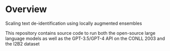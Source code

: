 # Overview

Scaling text de-identification using locally augmented ensembles 

This repository contains source code to run both the open-source large language models as well as the GPT-3.5/GPT-4 API on the CONLL 2003 and the I2B2 dataset 

# 

